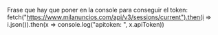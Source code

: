 Frase que hay que poner en la console para conseguir el token:
fetch("https://www.milanuncios.com/api/v3/sessions/current").then(i => i.json()).then(x => console.log("apitoken: ", x.apiToken))
